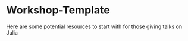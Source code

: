 # Workshop-Template
Here are some potential resources to start with for those giving talks on Julia
